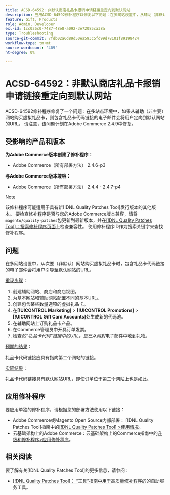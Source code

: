```yaml
---
title: ACSD-64592：非默认商店礼品卡报销申请链接重定向到默认网站
description: 应用ACSD-64592修补程序以修复以下问题：在多网站设置中，从辅助（非默认）网站购买虚拟礼品卡时，电子邮件中的礼品卡代码链接具有默认网站URL。
feature: Gift, Products
role: Admin, Developer
exl-id: 1cc026c0-7487-48e8-a092-3e72085ca38a
type: Troubleshooting
source-git-commit: 7fdb02a6d89d50ea593c5fd99d78101f89198424
workflow-type: tm+mt
source-wordcount: '409'
ht-degree: 0%

---
```


# ACSD-64592：非默认商店礼品卡报销申请链接重定向到默认网站

ACSD-64592修补程序修复了一个问题：在多站点环境中，如果从辅助（非主要）网站购买虚拟礼品卡，则包含礼品卡代码链接的电子邮件会将用户定向到默认网站的URL。 请注意，该问题计划在Adobe Commerce 2.4.9中修复。

## 受影响的产品和版本

**为Adobe Commerce版本创建了修补程序：**

* Adobe Commerce（所有部署方法） 2.4.6-p3

**与Adobe Commerce版本兼容：**

* Adobe Commerce（所有部署方法） 2.4.4 - 2.4.7-p4

>[!NOTE]
>
>该修补程序可能适用于具有新[!DNL Quality Patches Tool]发行版本的其他版本。 要检查修补程序是否与您的Adobe Commerce版本兼容，请将`magento/quality-patches`包更新到最新版本，并在[[!DNL Quality Patches Tool]：搜索修补程序页面](https://experienceleague.adobe.com/tools/commerce-quality-patches/index.html)上检查兼容性。 使用修补程序ID作为搜索关键字来查找修补程序。

## 问题

在多网站设置中，从次要（非默认）网站购买虚拟礼品卡时，包含礼品卡代码链接的电子邮件会将用户引导至默认网站的URL。

<u>重现步骤</u>：

1. 创建辅助网站、商店和商店视图。
1. 为基本网站和辅助网站配置不同的基本URL。
1. 创建包含某些数量选项的虚拟礼品卡。
1. 在&#x200B;**[!UICONTROL Marketing]** > **[!UICONTROL Promotions]** > **[!UICONTROL Gift Card Accounts]**&#x200B;处生成新的代码池。
1. 在辅助网站上订购礼品卡产品。
1. 在Commerce管理员中开具订单发票。
1. 检查&#x200B;*的“礼品卡代码”链接中的URL。您已从两封*&#x200B;电子邮件中收到礼物。

<u>预期的结果</u>：

礼品卡代码链接应具有指向第二个网站的链接。

<u>实际结果</u>：

礼品卡代码链接具有默认网站URL，即使订单位于第二个网站上也是如此。

## 应用修补程序

要应用单独的修补程序，请根据您的部署方法使用以下链接：

* Adobe Commerce或Magento Open Source内部部署： [!DNL Quality Patches Tool]指南中的[[!DNL Quality Patches Tool] >使用情况](/help/tools/quality-patches-tool/usage.md)。
* 云基础架构上的Adobe Commerce：云基础架构上的Commerce指南中的[升级和修补程序>应用修补程序](https://experienceleague.adobe.com/docs/commerce-cloud-service/user-guide/develop/upgrade/apply-patches.html)。

## 相关阅读

要了解有关[!DNL Quality Patches Tool]的更多信息，请参阅：
* [[!DNL Quality Patches Tool]： “工具”指南中用于高质量修补程序的](/help/tools/quality-patches-tool/quality-patches-tool-to-self-serve-quality-patches.md)的自助服务工具。
